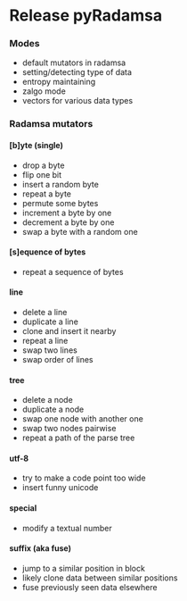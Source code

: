 # Release pyRadamsa

### Modes

* default mutators in radamsa
* setting/detecting type of data
* entropy maintaining
* zalgo mode
* vectors for various data types

### Radamsa mutators

#### [b]yte (single)

* drop a byte
* flip one bit
* insert a random byte
* repeat a byte
* permute some bytes
* increment a byte by one
* decrement a byte by one
* swap a byte with a random one

#### [s]equence of bytes

* repeat a sequence of bytes

#### line

* delete a line
* duplicate a line
* clone and insert it nearby
* repeat a line
* swap two lines
* swap order of lines

#### tree

* delete a node
* duplicate a node
* swap one node with another one
* swap two nodes pairwise
* repeat a path of the parse tree

#### utf-8

* try to make a code point too wide
* insert funny unicode

#### special

* modify a textual number

#### suffix (aka fuse)

* jump to a similar position in block
* likely clone data between similar positions
* fuse previously seen data elsewhere
